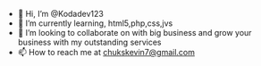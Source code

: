 - 👋 Hi, I’m @Kodadev123
- 🌱 I’m currently learning, html5,php,css,jvs 
- 💞️ I’m looking to collaborate on with big business and grow your business with my outstanding services
- 📫 How to reach me at chukskevin7@gmail.com

<!---
Kodadev123/Kodadev123 is a ✨ special ✨ repository because its `README.md` (this file) appears on your GitHub profile.
You can click the Preview link to take a look at your changes.
--->

